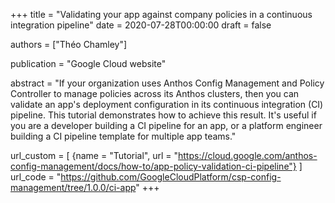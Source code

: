 +++
title = "Validating your app against company policies in a continuous integration pipeline"
date = 2020-07-28T00:00:00
draft = false

authors = ["Théo Chamley"]

publication = "Google Cloud website"

abstract = "If your organization uses Anthos Config Management and Policy Controller to manage policies across its Anthos clusters, then you can validate an app's deployment configuration in its continuous integration (CI) pipeline. This tutorial demonstrates how to achieve this result. It's useful if you are a developer building a CI pipeline for an app, or a platform engineer building a CI pipeline template for multiple app teams."

url_custom = [
  {name = "Tutorial", url = "https://cloud.google.com/anthos-config-management/docs/how-to/app-policy-validation-ci-pipeline"}
  ]
url_code = "https://github.com/GoogleCloudPlatform/csp-config-management/tree/1.0.0/ci-app"
+++
